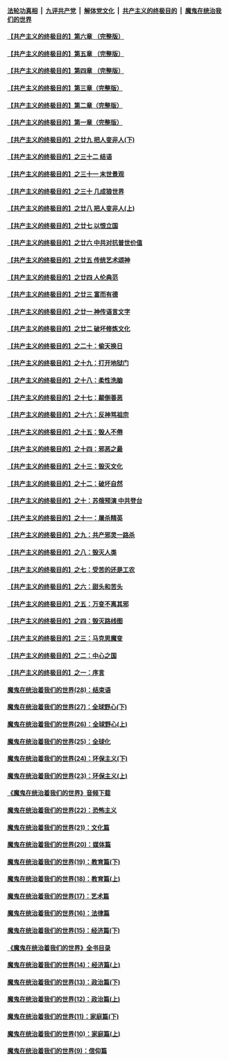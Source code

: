 ####  [法轮功真相](../../../../basic/blob/master/README.md?t=11270913) &nbsp;|&nbsp; [九评共产党](../../../../9ping.md/blob/master/README.md?t=11270913) &nbsp;|&nbsp; [解体党文化](../../../../jtdwh.md/blob/master/README.md?t=11270913)  &nbsp;|&nbsp; [共产主义的终极目的](../../../../gczydzjmd.md/blob/master/README.md?t=11270913) &nbsp;|&nbsp; [魔鬼在统治我们的世界](../../../../mgztzwmdsj.md/blob/master/README.md?t=11270913) 

#### [【共产主义的终极目的】第六章 （完整版）](../pages/nsc422/n11428913.md?t=11270913) 

#### [【共产主义的终极目的】第五章 （完整版）](../pages/nsc422/n11428912.md?t=11270913) 

#### [【共产主义的终极目的】第四章 （完整版）](../pages/nsc422/n11428907.md?t=11270913) 

#### [【共产主义的终极目的】第三章（完整版）](../pages/nsc422/n11428848.md?t=11270913) 

#### [【共产主义的终极目的】第二章（完整版）](../pages/nsc422/n11428831.md?t=11270913) 

#### [【共产主义的终极目的】第一章（完整版）](../pages/nsc422/n11417651.md?t=11270913) 

#### [【共产主义的终极目的】之廿九 把人变非人(下)](../pages/nsc422/n11344140.md?t=11270913) 

#### [【共产主义的终极目的】之三十二 结语](../pages/nsc422/n11360535.md?t=11270913) 

#### [【共产主义的终极目的】之三十一 末世景观](../pages/nsc422/n11351129.md?t=11270913) 

#### [【共产主义的终极目的】之三十 几成狼世界](../pages/nsc422/n11348280.md?t=11270913) 

#### [【共产主义的终极目的】之廿八 把人变非人(上)](../pages/nsc422/n11340492.md?t=11270913) 

#### [【共产主义的终极目的】之廿七 以恨立国](../pages/nsc422/n11336944.md?t=11270913) 

#### [【共产主义的终极目的】之廿六 中共对抗普世价值](../pages/nsc422/n11324785.md?t=11270913) 

#### [【共产主义的终极目的】之廿五 传统艺术颂神](../pages/nsc422/n11296396.md?t=11270913) 

#### [【共产主义的终极目的】之廿四 人伦典范](../pages/nsc422/n11296397.md?t=11270913) 

#### [【共产主义的终极目的】之廿三 富而有德](../pages/nsc422/n11283598.md?t=11270913) 

#### [【共产主义的终极目的】之廿一 神传语言文字](../pages/nsc422/n11263265.md?t=11270913) 

#### [【共产主义的终极目的】之廿二 破坏修炼文化](../pages/nsc422/n11245728.md?t=11270913) 

#### [【共产主义的终极目的】之二十：偷天换日](../pages/nsc422/n11238846.md?t=11270913) 

#### [【共产主义的终极目的】之十九：打开地狱门](../pages/nsc422/n11206376.md?t=11270913) 

#### [【共产主义的终极目的】之十八：柔性洗脑](../pages/nsc422/n11199994.md?t=11270913) 

#### [【共产主义的终极目的】之十七：颠倒善恶](../pages/nsc422/n11179782.md?t=11270913) 

#### [【共产主义的终极目的】之十六：反神骂祖宗](../pages/nsc422/n11166798.md?t=11270913) 

#### [【共产主义的终极目的】之十五：毁人不倦](../pages/nsc422/n11166792.md?t=11270913) 

#### [【共产主义的终极目的】之十四：邪恶之最](../pages/nsc422/n11150249.md?t=11270913) 

#### [【共产主义的终极目的】之十三：毁灭文化](../pages/nsc422/n11135227.md?t=11270913) 

#### [【共产主义的终极目的】之十二：破坏自然](../pages/nsc422/n11135214.md?t=11270913) 

#### [【共产主义的终极目的】之十：苏俄预演 中共登台](../pages/nsc422/n11118424.md?t=11270913) 

#### [【共产主义的终极目的】之十一：屠杀精英](../pages/nsc422/n11118442.md?t=11270913) 

#### [【共产主义的终极目的】之九：共产邪灵一路杀](../pages/nsc422/n11114139.md?t=11270913) 

#### [【共产主义的终极目的】之八：毁灭人类](../pages/nsc422/n11108503.md?t=11270913) 

#### [【共产主义的终极目的】之七：受苦的还是工农](../pages/nsc422/n11101809.md?t=11270913) 

#### [【共产主义的终极目的】之六：甜头和苦头](../pages/nsc422/n11096971.md?t=11270913) 

#### [【共产主义的终极目的】之五：万变不离其邪](../pages/nsc422/n11091285.md?t=11270913) 

#### [【共产主义的终极目的】之四：毁灭路线图](../pages/nsc422/n11086284.md?t=11270913) 

#### [【共产主义的终极目的】之三：马克思魔变](../pages/nsc422/n11061941.md?t=11270913) 

#### [【共产主义的终极目的】之二：中心之国](../pages/nsc422/n11047728.md?t=11270913) 

#### [【共产主义的终极目的】之一：序言](../pages/nsc422/n11086077.md?t=11270913) 

#### [魔鬼在统治着我们的世界(28)：结束语](../pages/nsc422/n10936246.md?t=11270913) 

#### [魔鬼在统治着我们的世界(27)：全球野心(下)](../pages/nsc422/n10928319.md?t=11270913) 

#### [魔鬼在统治着我们的世界(26)：全球野心(上)](../pages/nsc422/n10900318.md?t=11270913) 

#### [魔鬼在统治着我们的世界(25)：全球化](../pages/nsc422/n10788205.md?t=11270913) 

#### [魔鬼在统治着我们的世界(24)：环保主义(下)](../pages/nsc422/n10695307.md?t=11270913) 

#### [魔鬼在统治着我们的世界(23)：环保主义(上)](../pages/nsc422/n10688613.md?t=11270913) 

#### [《魔鬼在统治着我们的世界》音频下载](../pages/nsc422/n10635553.md?t=11270913) 

#### [魔鬼在统治着我们的世界(22)：恐怖主义](../pages/nsc422/n10614727.md?t=11270913) 

#### [魔鬼在统治着我们的世界(21)：文化篇](../pages/nsc422/n10597706.md?t=11270913) 

#### [魔鬼在统治着我们的世界(20)：媒体篇](../pages/nsc422/n10586579.md?t=11270913) 

#### [魔鬼在统治着我们的世界(19)：教育篇(下)](../pages/nsc422/n10564808.md?t=11270913) 

#### [魔鬼在统治着我们的世界(18)：教育篇(上)](../pages/nsc422/n10526970.md?t=11270913) 

#### [魔鬼在统治着我们的世界(17)：艺术篇](../pages/nsc422/n10499093.md?t=11270913) 

#### [魔鬼在统治着我们的世界(16)：法律篇](../pages/nsc422/n10485969.md?t=11270913) 

#### [魔鬼在统治着我们的世界(15)：经济篇(下)](../pages/nsc422/n10469975.md?t=11270913) 

#### [《魔鬼在统治着我们的世界》全书目录](../pages/nsc422/n10464261.md?t=11270913) 

#### [魔鬼在统治着我们的世界(14)：经济篇(上)](../pages/nsc422/n10457370.md?t=11270913) 

#### [魔鬼在统治着我们的世界(13)：政治篇(下)](../pages/nsc422/n10448270.md?t=11270913) 

#### [魔鬼在统治着我们的世界(12)：政治篇(上)](../pages/nsc422/n10444576.md?t=11270913) 

#### [魔鬼在统治着我们的世界(11)：家庭篇(下)](../pages/nsc422/n10440961.md?t=11270913) 

#### [魔鬼在统治着我们的世界(10)：家庭篇(上)](../pages/nsc422/n10435448.md?t=11270913) 

#### [魔鬼在统治着我们的世界(9)：信仰篇](../pages/nsc422/n10432159.md?t=11270913) 

